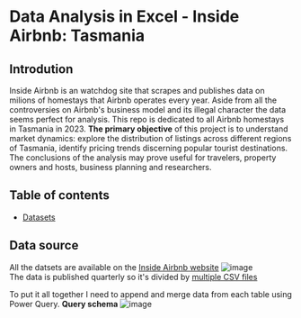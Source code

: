 # Data Analysis in Excel - Inside Airbnb: Tasmania
## Introdution
 Inside Airbnb is an watchdog site that scrapes and publishes data on milions of homestays that Airbnb operates every year. Aside from all the controversies on Airbnb's business model and its illegal character 
 the data seems perfect for analysis. This repo is dedicated to all Airbnb homestays in Tasmania in 2023. **The primary objective** of this project is to understand market dynamics: explore the distribution of 
 listings across different regions of Tasmania, identify pricing trends discerning popular tourist destinations. The conclusions of the analysis may prove useful for travelers, property owners and hosts, business 
 planning and researchers. 


## Table of contents
* [Datasets](datasets)

## Data source
 All the datsets are available on the [Inside Airbnb website](http://insideairbnb.com/get-the-data) 
 ![image](https://github.com/jakubgrunwald/Inside-Airbnb-Data-Analysis-in-Excel-PQ/assets/159199366/1a3b8cf1-5346-4e21-ba1a-a3ee019798ae)  
 The data is published quarterly so it's divided by [multiple CSV files](datasets)  

To put it all together I need to append and merge data from each table using Power Query. **Query schema**
![image](https://github.com/jakubgrunwald/Inside-Airbnb-Data-Analysis-in-Excel-PQ/assets/159199366/02f78a15-1c05-44e3-808b-41ae24a50574)









								
   		
 
		


